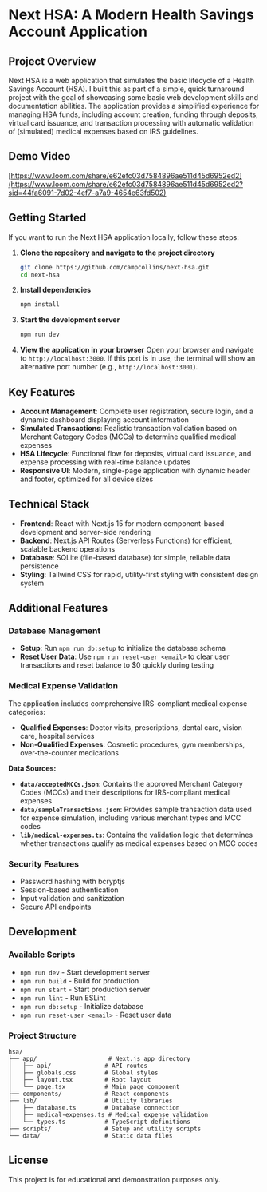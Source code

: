# Next HSA: A Modern Health Savings Account Application

## Project Overview

Next HSA is a web application that simulates the basic lifecycle of a Health Savings Account (HSA). I built this as part of a simple, quick turnaround project with the goal of showcasing some basic web development skills and documentation abilities. The application provides a simplified experience for managing HSA funds, including account creation, funding through deposits, virtual card issuance, and transaction processing with automatic validation of (simulated) medical expenses based on IRS guidelines.

## Demo Video
[https://www.loom.com/share/e62efc03d7584896ae511d45d6952ed2](https://www.loom.com/share/e62efc03d7584896ae511d45d6952ed2?sid=44fa6091-7d02-4ef7-a7a9-4654e63fd502)

## Getting Started

If you want to run the Next HSA application locally, follow these steps:

1. **Clone the repository and navigate to the project directory**
   ```bash
   git clone https://github.com/campcollins/next-hsa.git
   cd next-hsa
   ```

2. **Install dependencies**
   ```bash
   npm install
   ```

3. **Start the development server**
   ```bash
   npm run dev
   ```

4. **View the application in your browser**
   Open your browser and navigate to `http://localhost:3000`. If this port is in use, the terminal will show an alternative port number (e.g., `http://localhost:3001`).

## Key Features

- **Account Management**: Complete user registration, secure login, and a dynamic dashboard displaying account information
- **Simulated Transactions**: Realistic transaction validation based on Merchant Category Codes (MCCs) to determine qualified medical expenses
- **HSA Lifecycle**: Functional flow for deposits, virtual card issuance, and expense processing with real-time balance updates
- **Responsive UI**: Modern, single-page application with dynamic header and footer, optimized for all device sizes

## Technical Stack

- **Frontend**: React with Next.js 15 for modern component-based development and server-side rendering
- **Backend**: Next.js API Routes (Serverless Functions) for efficient, scalable backend operations
- **Database**: SQLite (file-based database) for simple, reliable data persistence
- **Styling**: Tailwind CSS for rapid, utility-first styling with consistent design system

## Additional Features

### Database Management
- **Setup**: Run `npm run db:setup` to initialize the database schema
- **Reset User Data**: Use `npm run reset-user <email>` to clear user transactions and reset balance to $0 quickly during testing

### Medical Expense Validation
The application includes comprehensive IRS-compliant medical expense categories:
- **Qualified Expenses**: Doctor visits, prescriptions, dental care, vision care, hospital services
- **Non-Qualified Expenses**: Cosmetic procedures, gym memberships, over-the-counter medications

**Data Sources:**
- **`data/acceptedMCCs.json`**: Contains the approved Merchant Category Codes (MCCs) and their descriptions for IRS-compliant medical expenses
- **`data/sampleTransactions.json`**: Provides sample transaction data used for expense simulation, including various merchant types and MCC codes
- **`lib/medical-expenses.ts`**: Contains the validation logic that determines whether transactions qualify as medical expenses based on MCC codes

### Security Features
- Password hashing with bcryptjs
- Session-based authentication
- Input validation and sanitization
- Secure API endpoints

## Development

### Available Scripts
- `npm run dev` - Start development server
- `npm run build` - Build for production
- `npm run start` - Start production server
- `npm run lint` - Run ESLint
- `npm run db:setup` - Initialize database
- `npm run reset-user <email>` - Reset user data

### Project Structure
```
hsa/
├── app/                    # Next.js app directory
│   ├── api/               # API routes
│   ├── globals.css        # Global styles
│   ├── layout.tsx         # Root layout
│   └── page.tsx           # Main page component
├── components/            # React components
├── lib/                   # Utility libraries
│   ├── database.ts        # Database connection
│   ├── medical-expenses.ts # Medical expense validation
│   └── types.ts           # TypeScript definitions
├── scripts/               # Setup and utility scripts
└── data/                  # Static data files
```

## License

This project is for educational and demonstration purposes only. 
